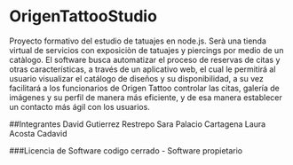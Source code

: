 # OrigenTattooStudio
Proyecto formativo del estudio de tatuajes en node.js. Serà una tienda virtual de servicios con exposiciòn de tatuajes y piercings por medio de un catàlogo. 
El software busca automatizar el proceso de reservas de citas y otras características, a través de un aplicativo web, el cual le permitirá al usuario visualizar el catálogo de diseños y su disponibilidad, a su vez facilitará a los funcionarios de Origen Tattoo controlar las citas, galería de imágenes y su perfil de manera más eficiente, y de esa manera establecer un contacto más ágil con los usuarios.


##Integrantes
David Gutierrez Restrepo
Sara Palacio Cartagena
Laura Acosta Cadavid

###Licencia de Software
codigo cerrado - Software propietario
